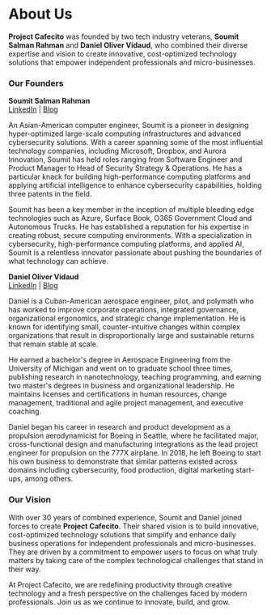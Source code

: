 # About Us

**Project Cafecito** was founded by two tech industry veterans, **Soumit Salman Rahman** and **Daniel Oliver Vidaud**, who combined their diverse expertise and vision to create innovative, cost-optimized technology solutions that empower independent professionals and micro-businesses.

### **Our Founders**

**Soumit Salman Rahman**  
[LinkedIn](https://www.linkedin.com/in/soumitsrahman/) | [Blog](https://medium.com/@soumitsr)

An Asian-American computer engineer, Soumit is a pioneer in designing hyper-optimized large-scale computing infrastructures and advanced cybersecurity solutions. With a career spanning some of the most influential technology companies, including Microsoft, Dropbox, and Aurora Innovation, Soumit has held roles ranging from Software Engineer and Product Manager to Head of Security Strategy & Operations. He has a particular knack for building high-performance computing platforms and applying artificial intelligence to enhance cybersecurity capabilities, holding three patents in the field.

Soumit has been a key member in the inception of multiple bleeding edge technologies such as Azure, Surface Book, O365 Government Cloud and Autonomous Trucks. He has established a reputation for his expertise in creating robust, secure computing environments. With a specialization in cybersecurity, high-performance computing platforms, and applied AI, Soumit is a relentless innovator passionate about pushing the boundaries of what technology can achieve.

**Daniel Oliver Vidaud**  
[LinkedIn](https://www.linkedin.com/in/dvidaud/) | [Blog](https://personalizedtransformations.com/blog/)

Daniel is a Cuban-American aerospace engineer, pilot, and polymath who has worked to improve corporate operations, integrated governance, organizational ergonomics, and strategic change implementation. He is known for identifying small, counter-intuitive changes within complex organizations that result in disproportionally large and sustainable returns that remain stable at scale.

He earned a bachelor's degree in Aerospace Engineering from the University of Michigan and went on to graduate school three times, publishing research in nanotechnology, teaching programming, and earning two master's degrees in business and organizational leadership. He maintains licenses and certifications in human resources, change management, traditional and agile project management, and executive coaching.

Daniel began his career in research and product development as a propulsion aerodynamicist for Boeing in Seattle, where he facilitated major, cross-functional design and manufacturing integrations as the lead project engineer for propulsion on the 777X airplane. In 2018, he left Boeing to start his own business to demonstrate that similar patterns existed across domains including cybersecurity, food production, digital marketing start-ups, among others.

### **Our Vision**

With over 30 years of combined experience, Soumit and Daniel joined forces to create **Project Cafecito**. Their shared vision is to build innovative, cost-optimized technology solutions that simplify and enhance daily business operations for independent professionals and micro-businesses. They are driven by a commitment to empower users to focus on what truly matters by taking care of the complex technological challenges that stand in their way.

At Project Cafecito, we are redefining productivity through creative technology and a fresh perspective on the challenges faced by modern professionals. Join us as we continue to innovate, build, and grow.

